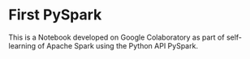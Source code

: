 # First PySpark

This is a Notebook developed on Google Colaboratory as part of self-learning of Apache Spark using the Python API PySpark.
